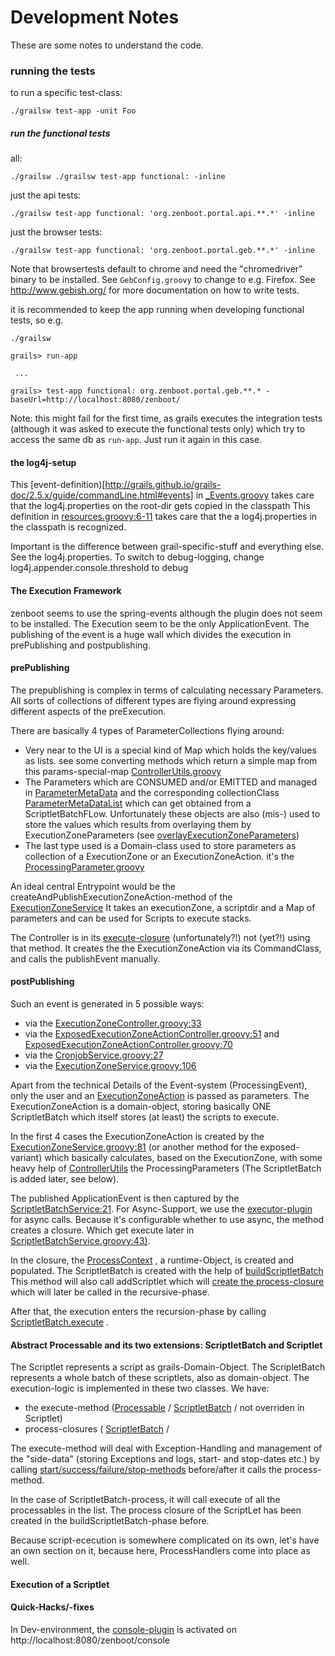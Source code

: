 Development Notes
=================

These are some notes to understand the code.

### running the tests
to run a specific test-class:

```
./grailsw test-app -unit Foo
```

##### run the functional tests

all:

```
./grailsw ./grailsw test-app functional: -inline
```

just the api tests:

```
./grailsw test-app functional: 'org.zenboot.portal.api.**.*' -inline
```

just the browser tests:

```
./grailsw test-app functional: 'org.zenboot.portal.geb.**.*' -inline
```

Note that browsertests default to chrome and need the "chromedriver" binary to be installed.
See `GebConfig.groovy` to change to e.g. Firefox. See http://www.gebish.org/ for more documentation
on how to write tests.

it is recommended to keep the app running when developing functional tests, so e.g.
```
./grailsw

grails> run-app

 ...

grails> test-app functional: org.zenboot.portal.geb.**.* -baseUrl=http://localhost:8080/zenboot/
```

Note: this might fail for the first time, as grails executes the integration tests (although
it was asked to execute the functional tests only) which try to access the same db as `run-app`.
Just run it again in this case.

#### the log4j-setup
This [event-definition)[http://grails.github.io/grails-doc/2.5.x/guide/commandLine.html#events]
in [_Events.groovy](https://github.com/hybris/zenboot/blob/master/scripts/_Events.groovy#L6-L10)
takes care that the log4j.properties on the root-dir gets copied in the classpath
This definition in [resources.groovy:6-11](https://github.com/hybris/zenboot/blob/master/grails-app/conf/spring/resources.groovy#L6-L11)
takes care that the a log4j.properties in the classpath is recognized.

Important is the difference between grail-specific-stuff and everything else. See
the log4j.properties. To switch to debug-logging, change
log4j.appender.console.threshold to debug




#### The Execution Framework

zenboot seems to use the spring-events although the plugin does not seem to be installed. The Execution seem to be the only ApplicationEvent.
The publishing of the event is a huge wall which divides the execution in prePublishing and postpublishing.
#### prePublishing
The prepublishing is complex in terms of calculating necessary Parameters. All
sorts of collections of different types are flying around expressing different
aspects of the preExecution.

There are basically 4 types of ParameterCollections flying around:
* Very near to the UI is a special kind of Map which holds the key/values as lists.
see some converting methods which return a simple map from this params-special-map [ControllerUtils.groovy](https://github.com/hybris/zenboot/blob/8547d5eaff56acddf74baef79d76b896ddf9e944/src/groovy/org/zenboot/portal/ControllerUtils.groovy)
* The Parameters which are CONSUMED and/or EMITTED and managed in [ParameterMetaData](https://github.com/hybris/zenboot/blob/c6c5b6749630176649eb8fc0e514a59ad82b4d72/src/groovy/org/zenboot/portal/processing/meta/ParameterMetadata.groovy)
and the corresponding collectionClass [ParameterMetaDataList](https://github.com/hybris/zenboot/blob/c6c5b6749630176649eb8fc0e514a59ad82b4d72/src/groovy/org/zenboot/portal/processing/meta/ParameterMetadataList.groovy) which can get obtained from a
ScriptletBatchFLow. Unfortunately these objects are also (mis-) used to store
the values which results from overlaying them by ExecutionZoneParameters (see [overlayExecutionZoneParameters](https://github.com/hybris/zenboot/blob/543e9f6e5882990b392e5cd4890d19d4424b82b2/grails-app/services/org/zenboot/portal/processing/ExecutionZoneService.groovy#L171))
* The last type used is a Domain-class used to store parameters as collection of
a ExecutionZone or an ExecutionZoneAction. it's the [ProcessingParameter.groovy](https://github.com/hybris/zenboot/blob/543e9f6e5882990b392e5cd4890d19d4424b82b2/grails-app/domain/org/zenboot/portal/processing/ProcessingParameter.groovy)

An ideal central Entrypoint would be the createAndPublishExecutionZoneAction-method
of the [ExecutionZoneService](https://github.com/hybris/zenboot/blob/master/grails-app/services/org/zenboot/portal/processing/ExecutionZoneService.groovy)
It takes an executionZone, a scriptdir and a Map of parameters and can be used for Scripts to execute stacks.

The Controller is in its [execute-closure](https://github.com/hybris/zenboot/blob/master/grails-app/controllers/org/zenboot/portal/processing/ExecutionZoneController.groovy#L27) (unfortunately?!) not (yet?!) using that method. It creates the
the ExecutionZoneAction via its CommandClass, and calls the publishEvent manually.


#### postPublishing
Such an event is generated in 5 possible ways:
* via the [ExecutionZoneController.groovy:33](https://github.com/hybris/zenboot/blob/master/grails-app/controllers/org/zenboot/portal/processing/ExecutionZoneController.groovy#L33)
* via the [ExposedExecutionZoneActionController.groovy:51](https://github.com/hybris/zenboot/blob/master/grails-app/controllers/org/zenboot/portal/processing/ExposedExecutionZoneActionController.groovy#L51) and
[ExposedExecutionZoneActionController.groovy:70](https://github.com/hybris/zenboot/blob/master/grails-app/controllers/org/zenboot/portal/processing/ExposedExecutionZoneActionController.groovy#L70)
* via the [CronjobService.groovy:27](https://github.com/hybris/zenboot/blob/master/grails-app/services/org/zenboot/portal/processing/CronjobService.groovy#L27)
* via the [ExecutionZoneService.groovy:106](https://github.com/hybris/zenboot/blob/master/grails-app/services/org/zenboot/portal/processing/ExecutionZoneService.groovy#L106)

Apart from the technical Details of the Event-system (ProcessingEvent), only the user and an [ExecutionZoneAction](https://github.com/hybris/zenboot/blob/master/grails-app/domain/org/zenboot/portal/processing/ExecutionZoneAction.groovy)
is passed as parameters. The ExecutionZoneAction is a domain-object, storing basically ONE ScriptletBatch which itself stores (at least) the scripts to execute.

In the first 4 cases the ExecutionZoneAction is created by the [ExecutionZoneService.groovy:81](https://github.com/hybris/zenboot/blob/345a46a1dc6059e33e778ab6ed93a2b7674c1192/grails-app/services/org/zenboot/portal/processing/ExecutionZoneService.groovy#L81)
(or another method for the exposed-variant) which basically calculates, based on the ExecutionZone, with some heavy help of [ControllerUtils](https://github.com/hybris/zenboot/blob/543e9f6e5882990b392e5cd4890d19d4424b82b2/src/groovy/org/zenboot/portal/ControllerUtils.groovy)
the ProcessingParameters (The ScriptletBatch is added later, see below).

The published ApplicationEvent is then captured by the [ScriptletBatchService:21](https://github.com/hybris/zenboot/blob/314a4e84df9689b71324690b1e81ea217d52f999/grails-app/services/org/zenboot/portal/processing/ScriptletBatchService.groovy#L21).
For Async-Support, we use the [executor-plugin](https://github.com/basejump/grails-executor) for async calls. Because it's configurable whether to use async, the method creates a closure.
Which get execute later in [ScriptletBatchService.groovy:43)](https://github.com/hybris/zenboot/blob/master/grails-app/services/org/zenboot/portal/processing/ScriptletBatchService.groovy#L43).

In the closure, the [ProcessContext](https://github.com/hybris/zenboot/blob/77d3fc58dd1bbbbb0073e41efe77d72422626353/src/groovy/org/zenboot/portal/processing/ProcessContext.groovy)
, a runtime-Object, is created and populated.
The ScriptletBatch is created with the help of [buildScriptletBatch](https://github.com/hybris/zenboot/blob/314a4e84df9689b71324690b1e81ea217d52f999/grails-app/services/org/zenboot/portal/processing/ScriptletBatchService.groovy#L94)
This method will also call addScriptlet which will [create the process-closure](https://github.com/hybris/zenboot/blob/314a4e84df9689b71324690b1e81ea217d52f999/grails-app/services/org/zenboot/portal/processing/ScriptletBatchService.groovy#L127)
which will later be called in the recursive-phase.

After that, the execution enters the recursion-phase by calling [ScriptletBatch.execute](https://github.com/hybris/zenboot/blob/master/grails-app/domain/org/zenboot/portal/processing/ScriptletBatch.groovy#L32) .

#### Abstract Processable and its two extensions: ScriptletBatch and Scriptlet

The Scriptlet represents a script as grails-Domain-Object. The ScripletBatch represents a whole batch of these scriptlets, also as domain-object.
The execution-logic is implemented in these two classes. We have:
* the execute-method ([Processable](https://github.com/hybris/zenboot/blob/master/grails-app/domain/org/zenboot/portal/processing/Processable.groovy#L33) /
[ScriptletBatch](https://github.com/hybris/zenboot/blob/master/grails-app/domain/org/zenboot/portal/processing/ScriptletBatch.groovy#L30) /
not overriden in Scriptlet)
* process-closures ( [ScriptletBatch](https://github.com/hybris/zenboot/blob/345a46a1dc6059e33e778ab6ed93a2b7674c1192/grails-app/domain/org/zenboot/portal/processing/ScriptletBatch.groovy#L36) /


The execute-method will deal with Exception-Handling and management of the "side-data" (storing Exceptions and logs, start- and stop-dates etc.) by calling [start/success/failure/stop-methods](https://github.com/hybris/zenboot/blob/master/grails-app/domain/org/zenboot/portal/processing/Processable.groovy#L85)
before/after it calls the process-method.

In the case of ScriptletBatch-process, it will call execute of all the processables in the list. The process closure of the ScriptLet has been
created in the buildScriptletBatch-phase before.

Because script-ececution is somewhere complicated on its own, let's have an own section on it, because here, ProcessHandlers come into place as well.

#### Execution of a Scriptlet



#### Quick-Hacks/-fixes
In Dev-environment, the [console-plugin](http://grails.org/plugin/console) is activated on http://localhost:8080/zenboot/console
